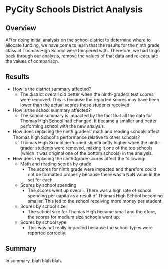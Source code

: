 # PyCity Schools District Analysis
## Overview

AFter doing initial analysis on the school district to determine where to allocate funding, we have come to learn that the results for the ninth grade class at Thomas High School were tampered with. Therefore, we had to go back through our analysis, remove the values of that data and re-caculate the values of comparison. 

## Results

- How is the district summary affected?
  - The district overall did better when the ninth-graders test scores were removed. This is because the reported scores may have been lower than the actual scores these students received.
- How is the school summary affected?
  - The school summary is impacted by the fact that all the data for Thomas High School had changed. It became a smaller and better performing school with the new analysis.
- How does replacing the ninth graders' math and reading schools affect Thomas high School's performance relative to other schools?
  - Thomas High School performed significantly higher when the ninth-grader students were removed, making it one of the top schools (which it was original one of the bottom schools) in the analysis.
- How does replacing the ninth0grade scores affect the following:
  - Math and reading scores by grade
    - The scores for ninth grade were impacted and therefore could not be formatted properly because there was a NaN value in the set for each. 
  - Scores by school spending
    - The scores went up overall. There was a high rate of school spending per capita as a result of Thomas High School becoming smaller. This led to the school receiving more money per student.
  - Scores by school size
    - The school size for Thomas High became small and therefore, the scores for medium size schools went up. 
  - Scores by school type
    - This was not really impacted because the school types were reported correctly.
  
## Summary
  In summary, blah blah blah.
